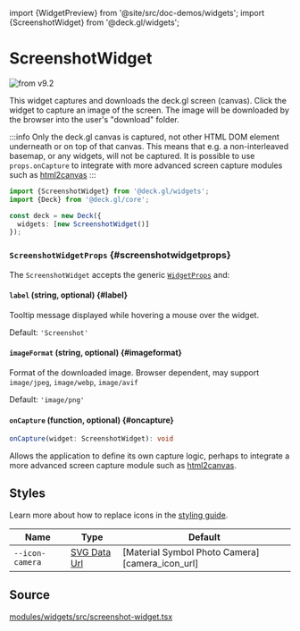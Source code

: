 import {WidgetPreview} from '@site/src/doc-demos/widgets';
import {ScreenshotWidget} from '@deck.gl/widgets';

# ScreenshotWidget

<img src="https://img.shields.io/badge/from-v9.2-green.svg?style=flat-square" alt="from v9.2" />

This widget captures and downloads the deck.gl screen (canvas). Click the widget to capture an image of the screen. The image will be downloaded by the browser into the user's "download" folder.

:::info
Only the deck.gl canvas is captured, not other HTML DOM element underneath or on top of that canvas. This means that e.g. a non-interleaved basemap, or any widgets, will not be captured.
It is possible to use `props.onCapture` to integrate with more advanced screen capture modules such as [html2canvas](https://html2canvas.hertzen.com/)
:::

<WidgetPreview cls={ScreenshotWidget}/>

```ts
import {ScreenshotWidget} from '@deck.gl/widgets';
import {Deck} from '@deck.gl/core';

const deck = new Deck({
  widgets: [new ScreenshotWidget()]
});
```

### `ScreenshotWidgetProps` {#screenshotwidgetprops}

The `ScreenshotWidget` accepts the generic [`WidgetProps`](../core/widget.md#widgetprops) and:

#### `label` (string, optional) {#label}

Tooltip message displayed while hovering a mouse over the widget.

Default: `'Screenshot'`

#### `imageFormat` (string, optional) {#imageformat}

Format of the downloaded image. Browser dependent, may support `image/jpeg`, `image/webp`, `image/avif`

Default: `'image/png'`

#### `onCapture` (function, optional) {#oncapture}

```ts
onCapture(widget: ScreenshotWidget): void
```

Allows the application to define its own capture logic, perhaps to integrate a more advanced screen capture module such as [html2canvas](https://html2canvas.hertzen.com/).

## Styles

Learn more about how to replace icons in the [styling guide](/docs/api-reference/widgets/styling#replacing-icons).

| Name            | Type                     | Default                                         |
| --------------- | ------------------------ | ----------------------------------------------- |
| `--icon-camera` | [SVG Data Url][data_url] | [Material Symbol Photo Camera][camera_icon_url] |

[data_url]: https://developer.mozilla.org/en-US/docs/Web/CSS/url#using_a_data_url
[camera_icon_utl]: https://fonts.google.com/icons?selected=Material+Symbols+Outlined:photo_camera:FILL@0;wght@400;GRAD@0;opsz@24&icon.query=picture&icon.size=24&icon.color=%23000000

## Source

[modules/widgets/src/screenshot-widget.tsx](https://github.com/visgl/deck.gl/tree/master/modules/widgets/src/screenshot-widget.tsx)